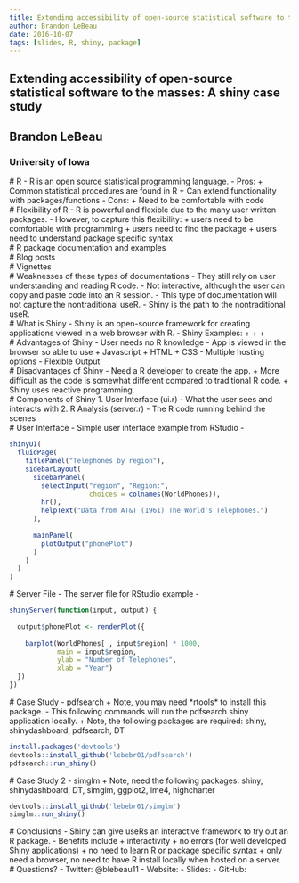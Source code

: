 ```yaml
---
title: Extending accessibility of open-source statistical software to the masses A shiny case study
author: Brandon LeBeau
date: 2016-10-07
tags: [slides, R, shiny, package]
---
```


<section data-markdown>
    <h1 class="title">Extending accessibility of open-source statistical software to the masses: A shiny case study</h1>
    <h2 class="author">Brandon LeBeau</h2>
    <h3 class="date">University of Iowa</h3>
</section>

<section data-markdown>
# R
- R is an open source statistical programming language.
    - Pros:
        + Common statistical procedures are found in R
        + Can extend functionality with packages/functions
    - Cons:
        + Need to be comfortable with code
</section>

<section data-markdown>
# Flexibility of R
- R is powerful and flexible due to the many user written packages.
- However, to capture this flexibility:
    + users need to be comfortable with programming
    + users need to find the package
    + users need to understand package specific syntax
</section>

<section data-markdown>
# R package documentation and examples
<https://www.rdocumentation.org/packages/dplyr/versions/0.5.0/topics/summarise>
</section>

<section data-markdown>
# Blog posts
<https://blog.rstudio.org/2014/01/17/introducing-dplyr/>
</section>

<section data-markdown>
# Vignettes
<https://cran.rstudio.com/web/packages/dplyr/vignettes/introduction.html>
</section>

<section data-markdown>
# Weaknesses of these types of documentations
- They still rely on user understanding and reading R code.
- Not interactive, although the user can copy and paste code into an R session.
- This type of documentation will not capture the nontraditional useR.
- Shiny is the path to the nontraditional useR.
</section>

<section data-markdown>
# What is Shiny
- Shiny is an open-source framework for creating applications viewed in a web browser with R.
- Shiny Examples:
    + <http://shiny.rstudio.com/gallery/movie-explorer.html>
    + <https://gallery.shinyapps.io/drinkr/>
    + <http://wordbank.stanford.edu/analyses?name=item_trajectories>
</section>

<section data-markdown>
# Advantages of Shiny
- User needs no R knowledge
- App is viewed in the browser so able to use
    + Javascript
    + HTML
    + CSS
- Multiple hosting options
- Flexible Output
</section>

<section data-markdown>
# Disadvantages of Shiny
- Need a R developer to create the app.
    + More difficult as the code is somewhat different compared to traditional R code.
    + Shiny uses reactive programming.
</section>

<section data-markdown>
# Components of Shiny
1. User Interface (ui.r)
    - What the user sees and interacts with
2. R Analysis (server.r)
    - The R code running behind the scenes
 </section>

<section data-markdown>   
# User Interface
- Simple user interface example from RStudio
    - <http://shiny.rstudio.com/gallery/telephones-by-region.html>


```r
shinyUI(
  fluidPage(    
    titlePanel("Telephones by region"),
    sidebarLayout(      
      sidebarPanel(
        selectInput("region", "Region:", 
                    choices = colnames(WorldPhones)),
        hr(),
        helpText("Data from AT&T (1961) The World's Telephones.")
      ),
      
      mainPanel(
        plotOutput("phonePlot")  
      )
    )
  )
)
```
</section>

<section data-markdown>
# Server File
- The server file for RStudio example 
    - <http://shiny.rstudio.com/gallery/telephones-by-region.html>
    

```r
shinyServer(function(input, output) {
  
  output$phonePlot <- renderPlot({
    
    barplot(WorldPhones[ , input$region] * 1000, 
            main = input$region,
            ylab = "Number of Telephones",
            xlab = "Year")
  })
})
```
</section>

<section data-markdown>
# Case Study
- pdfsearch
    + Note, you may need *rtools* to install this package.
- This following commands will run the pdfsearch shiny application locally.
    + Note, the following packages are required: shiny, shinydashboard, pdfsearch, DT
<https://github.com/lebebr01/pdfsearch>

```r
install.packages('devtools')
devtools::install_github('lebebr01/pdfsearch')
pdfsearch::run_shiny()
```
</section>

<section data-markdown>
# Case Study 2
- simglm
    + Note, need the following packages: shiny, shinydashboard, DT, simglm, ggplot2, lme4, highcharter
<https://github.com/lebebr01/simglm>


```r
devtools::install_github('lebebr01/simglm')
simglm::run_shiny()
```
</section>

<section data-markdown>
# Conclusions
- Shiny can give useRs an interactive framework to try out an R package.
- Benefits include
    + interactivity
    + no errors (for well developed Shiny applications)
    + no need to learn R or package specific syntax
    + only need a browser, no need to have R install locally when hosted on a server.
</section>

<section data-markdown>
# Questions?
- Twitter: @blebeau11
- Website: <http://educate-r.org>
- Slides: <http://educate-r.org/2016/10/07/canam.html>
- GitHub: <http://github.com/lebebr01>
</section>
